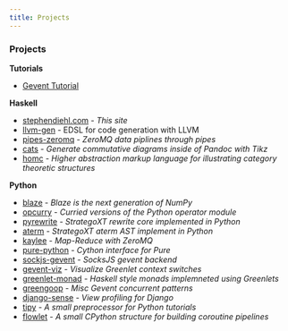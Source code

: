 ```yaml
---
title: Projects
---
```


### Projects

**Tutorials**

* [Gevent Tutorial](https://github.com/sdiehl/gevent-tutorial)

**Haskell**

* [stephendiehl.com](https://github.com/sdiehl/stephendiehl.com) - *This site*
* [llvm-gen](https://github.com/sdiehl/llvm-gen) - EDSL for code generation with LLVM
* [pipes-zeromq](https://github.com/sdiehl/pipes-zeromq) - *ZeroMQ data piplines through pipes*
* [cats](https://github.com/sdiehl/cats) - *Generate commutative diagrams inside of Pandoc with Tikz*
* [homc](https://github.com/sdiehl/homc) - *Higher abstraction markup language for illustrating category theoretic structures*

**Python**

* [blaze](https://github.com/ContinuumIO/blaze-core) - *Blaze is the next generation of NumPy*
* [opcurry](https://github.com/sdiehl/opcurry) - *Curried versions of the Python operator module*
* [pyrewrite](https://github.com/sdiehl/pyrewrite) - *StrategoXT rewrite core implemented in Python*
* [aterm](https://github.com/sdiehl/aterm) - *StrategoXT aterm AST implement in Python*
* [kaylee](https://github.com/sdiehl/kaylee) - *Map-Reduce with ZeroMQ*
* [pure-python](https://github.com/sdiehl/pure-python) - *Cython interface for Pure*
* [sockjs-gevent](https://github.com/sdiehl/sockjs-gevent) - *SocksJS gevent backend*
* [gevent-viz](https://github.com/sdiehl/gevent_viz) - *Visualize Greenlet context switches*
* [greenlet-monad](https://github.com/sdiehl/greenlet-monad) - *Haskell style monads implemneted using Greenlets*
* [greengoop](https://github.com/sdiehl/greengoop) - *Misc Gevent concurrent patterns*
* [django-sense](https://github.com/sdiehl/django-sense) - *View profiling for Django*
* [tipy](https://github.com/sdiehl/tipy) - *A small preprocessor for Python tutorials*
* [flowlet](https://github.com/sdiehl/flowlet) - *A small CPython structure for building coroutine pipelines*

